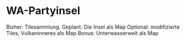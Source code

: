 # WA-Partyinsel

Bisher: Tilesammlung.
Geplant: Die Insel als Map
Optional: modifizierte Tiles, Vulkaninneres als Map
Bonus: Unterwasserwelt als Map
